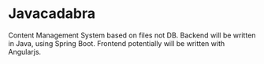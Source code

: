 # Javacadabra
Content Management System based on files not DB.
Backend will be written in Java, using Spring Boot. Frontend potentially will be written with Angularjs.